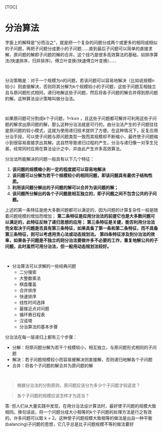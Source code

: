 [TOC]

# 分治算法

字面上的解释是“分而治之”，就是把一个复杂的问题分成两个或更多的相同或相似的子问题，再把子问题分成更小的子问题……直到最后子问题可以简单的直接求解，原问题的解即子问题的解的合并。这个技巧是很多高效算法的基础，如排序算法(快速排序，归并排序)，傅立叶变换(快速傅立叶变换)……

<br>

分治策略是：对于一个规模为n的问题，若该问题可以容易地解决（比如说规模n较小）则直接解决，否则将其分解为k个规模较小的子问题，这些子问题互相独立且与原问题形式相同，递归地解这些子问题，然后将各子问题的解合并得到原问题的解。这种算法设计策略叫做分治法。

<br>

如果原问题可分割成k个子问题，1<k≤n ，且这些子问题都可解并可利用这些子问题的解求出原问题的解，那么这种分治法就是可行的。由分治法产生的子问题往往是原问题的较小模式，这就为使用递归技术提供了方便。在这种情况下，反复应用分治手段，可以使子问题与原问题类型一致而其规模却不断缩小，最终使子问题缩小到很容易直接求出其解。这自然导致递归过程的产生。分治与递归像一对孪生兄弟，经常同时应用在算法设计之中，并由此产生许多高效算法。

分治法所能解决的问题一般具有以下几个特征：
1) **该问题的规模缩小到一定的程度就可以容易地解决**
2) **该问题可以分解为若干个规模较小的相同问题，即该问题具有最优子结构性质。**
3) **利用该问题分解出的子问题的解可以合并为该问题的解；**
4) **该问题所分解出的各个子问题是相互独立的，即子问题之间不包含公共的子问题。**

上述的第一条特征是绝大多数问题都可以满足的，因为问题的计算复杂性一般是随着问题规模的增加而增加；
**第二条特征是应用分治法的前提它也是大多数问题可以满足的，此特征反映了递归思想的应用；**
**第三条特征是关键，能否利用分治法完全取决于问题是否具有第三条特征，如果具备了第一条和第二条特征，而不具备第三条特征，则可以考虑用贪心法或动态规划法。**
**第四条特征涉及到分治法的效率，如果各子问题是不独立的则分治法要做许多不必要的工作，重复地解公共的子问题，此时虽然可用分治法，但一般用动态规划法较好。**


<br>

- 分治算法可以求解的一些经典问题
    - 二分搜索
    - 大整数乘法
    - 棋盘覆盖
    - 合并排序
    - 快速排序
    - 线性时间选择
    - 最接近点对问题
    - 循环赛日程表
    - 汉诺塔
    - 分治算法的基本步骤

分治法在每一层递归上都有三个步骤：
- 分解：将原问题分解为若干个规模较小，相互独立，与原问题形式相同的子问题
- 解决：若子问题规模较小而容易被解决则直接解，否则递归地解各个子问题
- 合并：将各个子问题的解合并为原问题的解

<br>

> 根据分治法的分割原则，原问题应该分为多少个子问题才较适宜？

> 各个子问题的规模应该怎样才为适当？

答: 但人们从大量实践中发现，在用分治法设计算法时，最好使子问题的规模大致相同。换句话说，将一个问题分成大小相等的k个子问题的处理方法是行之有效的。许多问题可以取 k = 2。这种使子问题规模大致相等的做法是出自一种平衡(balancing)子问题的思想，它几乎总是比子问题规模不等的做法要好